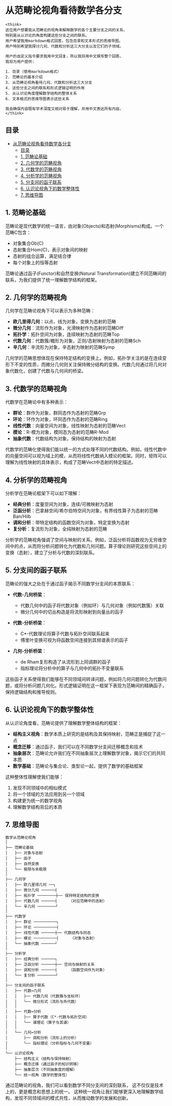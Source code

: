 # 从范畴论视角看待数学各分支

```text
<think>
这位用户想要我从范畴论的视角来解释数学的各个主要分支之间的关系，
特别是从认识论的角度构建这些分支之间的联系。
用户希望我用markdown格式回答，包含目录和文本形式的思维导图。
用户特别希望我探讨几何、代数和分析这三大分支以及它们的子领域。

用户的自定义指令要求我用中文回复，所以我将用中文撰写整个回答。
我将为用户提供:

1. 目录（使用markdown格式）
2. 范畴论的基本介绍
3. 从范畴论视角看待几何、代数和分析这三大分支
4. 这些分支之间的联系和形式逻辑证明的作用
5. 从认识论角度理解数学结构的整体关系
6. 文本格式的思维导图表示这些关系

我会确保内容既有学术深度又相对易于理解，并用中文表达所有内容。
</think>
```

## 目录

- [从范畴论视角看待数学各分支](#从范畴论视角看待数学各分支)
  - [目录](#目录)
  - [1. 范畴论基础](#1-范畴论基础)
  - [2. 几何学的范畴视角](#2-几何学的范畴视角)
  - [3. 代数学的范畴视角](#3-代数学的范畴视角)
  - [4. 分析学的范畴视角](#4-分析学的范畴视角)
  - [5. 分支间的函子联系](#5-分支间的函子联系)
  - [6. 认识论视角下的数学整体性](#6-认识论视角下的数学整体性)
  - [7. 思维导图](#7-思维导图)

## 1. 范畴论基础

范畴论是现代数学的统一语言，由对象(Objects)和态射(Morphisms)构成。一个范畴C包含：

- 对象集合Ob(C)
- 态射集合Hom(C)，表示对象间的映射
- 态射的组合运算，满足结合律
- 每个对象上的恒等态射

范畴论通过函子(Functor)和自然变换(Natural Transformation)建立不同范畴间的联系，为我们提供了统一理解数学结构的框架。

## 2. 几何学的范畴视角

几何学在范畴论视角下可以表示为多种范畴：

- **欧几里得几何**：以点、线为对象，变换为态射的范畴
- **微分几何**：流形作为对象，光滑映射作为态射的范畴Diff
- **拓扑学**：拓扑空间为对象，连续映射为态射的范畴Top
- **代数几何**：代数簇/概形为对象，正则/态射映射为态射的范畴Sch
- **辛几何**：辛流形为对象，辛态射为映射的范畴Symp

几何学的范畴思想体现在保持特定结构的变换上。例如，拓扑学关注的是在连续变形下不变的性质，而微分几何则关注保持微分结构的变换。代数几何通过将几何对象代数化，创建了代数与几何间的桥梁。

## 3. 代数学的范畴视角

代数学在范畴论中有多种表示：

- **群论**：群作为对象，群同态作为态射的范畴Grp
- **环论**：环作为对象，环同态作为态射的范畴Ring
- **线性代数**：向量空间为对象，线性映射为态射的范畴Vect
- **模论**：R-模为对象，模同态为态射的范畴R-Mod
- **抽象代数**：代数结构为对象，保持结构的映射为态射

代数学的范畴化使得我们能以统一的方式处理不同的代数结构。例如，线性代数中的向量空间可以视为域上的模，从而将线性代数纳入模论的框架。同时，矩阵可以理解为线性映射的具体表示，构成了范畴Vect中态射的特定描述。

## 4. 分析学的范畴视角

分析学在范畴论框架下可以如下理解：

- **经典分析**：度量空间为对象，连续/可微映射为态射
- **泛函分析**：巴拿赫空间/希尔伯特空间为对象，有界线性算子为态射的范畴Ban/Hilb
- **调和分析**：带特定结构的函数空间为对象，特定变换为态射
- **复分析**：复流形为对象，全纯映射为态射的范畴

分析学的范畴视角强调了空间与映射的关系。例如，泛函分析将函数视为无穷维空间中的点，从而将分析问题转化为代数和几何问题。算子理论则研究这些空间上的变换（态射），建立了分析与代数的深刻联系。

## 5. 分支间的函子联系

范畴论的强大之处在于通过函子揭示不同数学分支间的本质联系：

- **代数-几何桥梁**：
  - 代数几何中的函子将代数对象（例如环）与几何对象（例如代数簇）关联
  - 微分几何中的切丛构造是将流形映射到向量丛的函子

- **代数-分析桥梁**：
  - C*-代数理论将算子代数与拓扑空间联系起来
  - 傅里叶变换可视为将函数空间连接到其频谱表示的函子

- **几何-分析桥梁**：
  - de Rham复形构造了从流形到上同调群的函子
  - 指标理论将分析中的算子与几何中的拓扑不变量联系

这些函子关系使得我们能够在不同领域间转译问题，例如将几何问题转化为代数问题，或将分析问题几何化。形式逻辑证明在这一框架下表现为范畴间的精确函子，保持逻辑结构和推导规则。

## 6. 认识论视角下的数学整体性

从认识论角度看，范畴论提供了理解数学整体结构的框架：

- **结构主义视角**：数学本质上研究的是结构及其保持映射，范畴正是捕捉了这一点
- **概念迁移**：通过函子，我们可以在不同数学分支间迁移概念和技术
- **抽象层次**：范畴论允许我们在不同抽象层次上理解数学对象，揭示它们的共同本质
- **数学基础**：范畴论与集合论、类型论一起，提供了数学的基础框架

这种整体性理解使我们能够：

1. 发现不同领域中的相似模式
2. 将一个领域的方法应用到另一个领域
3. 构建更为统一的数学视角
4. 理解数学结构背后的本质

## 7. 思维导图

```text
数学从范畴论视角
│
├── 范畴论基础
│   ├── 对象与态射
│   ├── 函子
│   ├── 自然变换
│   └── 极限与余极限
│
├── 几何学
│   ├── 欧几里得几何 ──┐
│   ├── 微分几何 ──────┤
│   ├── 拓扑学 ────────┼── 保持特定结构的变换
│   ├── 代数几何 ──────┤     （对应范畴中的态射）
│   └── 辛几何 ────────┘
│
├── 代数学
│   ├── 群论 ──────────┐
│   ├── 环论 ──────────┤
│   ├── 线性代数 ──────┼── 代数结构与同态
│   ├── 模论 ──────────┤     （对象与态射）
│   └── 抽象代数 ──────┘
│
├── 分析学
│   ├── 经典分析 ──────┐
│   ├── 泛函分析 ──────┼── 空间与映射的关系
│   ├── 调和分析 ──────┤     （函数空间作为对象）
│   └── 复分析 ────────┘
│
├── 分支间的函子联系
│   ├── 代数↔几何
│   │   ├── 代数几何（代数簇与坐标环）
│   │   └── 微分形式（流形与外代数）
│   │
│   ├── 代数↔分析
│   │   ├── 算子代数（C*-代数与拓扑空间）
│   │   └── 谱理论（算子与其谱）
│   │
│   └── 几何↔分析
│       ├── 调和分析（流形上的分析）
│       └── 指标理论（分析指标与几何不变量）
│
└── 认识论视角
    ├── 结构主义（结构与保持映射）
    ├── 概念迁移（通过函子的知识转移）
    ├── 抽象层次（不同抽象度的理解）
    └── 统一视角（数学的整体性）
```

通过范畴论的视角，我们可以看到数学不同分支间的深刻联系，
这不仅仅是技术上的，更是概念和思想上的统一。
这种统一视角让我们能够更深入地理解数学结构，发现不同领域间的模式共性，从而推动数学的发展和创新。
